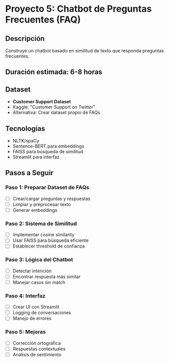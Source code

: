 # Proyecto 5: Chatbot de Preguntas Frecuentes (FAQ)

## Descripción
Construye un chatbot basado en similitud de texto que responda preguntas frecuentes.

## Duración estimada: 6-8 horas

## Dataset
- **Customer Support Dataset**
- Kaggle: "Customer Support on Twitter"
- Alternativa: Crear dataset propio de FAQs

## Tecnologías
- NLTK/spaCy
- Sentence-BERT para embeddings
- FAISS para búsqueda de similitud
- Streamlit para interfaz

## Pasos a Seguir

### Paso 1: Preparar Dataset de FAQs
- [ ] Crear/cargar preguntas y respuestas
- [ ] Limpiar y preprocesar texto
- [ ] Generar embeddings

### Paso 2: Sistema de Similitud
- [ ] Implementar cosine similarity
- [ ] Usar FAISS para búsqueda eficiente
- [ ] Establecer threshold de confianza

### Paso 3: Lógica del Chatbot
- [ ] Detectar intención
- [ ] Encontrar respuesta más similar
- [ ] Manejar casos sin match

### Paso 4: Interfaz
- [ ] Crear UI con Streamlit
- [ ] Logging de conversaciones
- [ ] Manejo de errores

### Paso 5: Mejoras
- [ ] Corrección ortográfica
- [ ] Respuestas contextuales
- [ ] Análisis de sentimiento
